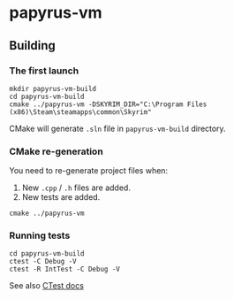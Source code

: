 # papyrus-vm

## Building


### The first launch
```batch
mkdir papyrus-vm-build
cd papyrus-vm-build
cmake ../papyrus-vm -DSKYRIM_DIR="C:\Program Files (x86)\Steam\steamapps\common\Skyrim"
```
CMake will generate `.sln` file in `papyrus-vm-build` directory.

### CMake re-generation
You need to re-generate project files when:

 1. New `.cpp` / `.h` files are added.
 2. New tests are added.

```batch
cmake ../papyrus-vm
```

### Running tests
```batch
cd papyrus-vm-build
ctest -C Debug -V
ctest -R IntTest -C Debug -V
```
See also [CTest docs](https://cmake.org/cmake/help/v3.15/manual/ctest.1.html)
